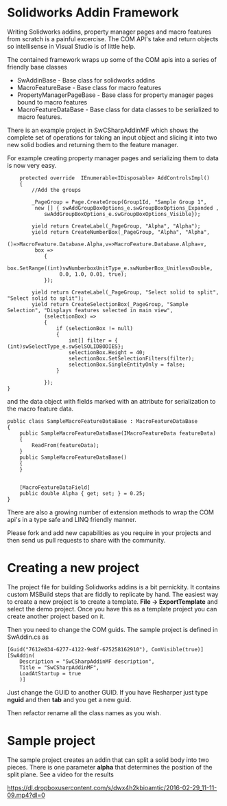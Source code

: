 Solidworks Addin Framework
==========================

Writing Solidworks addins, property manager pages and macro features from scratch is a painful
excercise. The COM API's take and return objects so intellisense in Visual Studio is of little help.

The contained framework wraps up some of the COM apis into a series of friendly base classes


* SwAddinBase			- Base class for solidworks addins
* MacroFeatureBase		- Base class for macro features
* PropertyManagerPageBase	- Base class for property manager pages bound to macro features
* MacroFeatureDataBase		- Base class for data classes to be serialized to macro features.

There is an example project in SwCSharpAddinMF which shows the complete
set of operations for taking an input object and slicing it into two
new solid bodies and returning them to the feature manager.

For example creating property manager pages and serializing them to data is now
very easy.

        protected override  IEnumerable<IDisposable> AddControlsImpl()
        {
            //Add the groups

            _PageGroup = Page.CreateGroup(Group1Id, "Sample Group 1",
			 new [] { swAddGroupBoxOptions_e.swGroupBoxOptions_Expanded ,
                swAddGroupBoxOptions_e.swGroupBoxOptions_Visible});

            yield return CreateLabel(_PageGroup, "Alpha", "Alpha");
            yield return CreateNumberBox(_PageGroup, "Alpha", "Alpha",
			 ()=>MacroFeature.Database.Alpha,v=>MacroFeature.Database.Alpha=v,
			 box =>
			    {
				box.SetRange((int)swNumberboxUnitType_e.swNumberBox_UnitlessDouble,
					 0.0, 1.0, 0.01, true);
			    });

            yield return CreateLabel(_PageGroup, "Select solid to split", "Select solid to split");
            yield return CreateSelectionBox(_PageGroup, "Sample Selection", "Displays features selected in main view",
                (selectionBox) =>
                {
                    if (selectionBox != null)
                    {
                        int[] filter = { (int)swSelectType_e.swSelSOLIDBODIES};
                        selectionBox.Height = 40;
                        selectionBox.SetSelectionFilters(filter);
                        selectionBox.SingleEntityOnly = false;
                    }

                });
	}

and the data object with fields marked with an attribute for serialization to the macro feature data.


    public class SampleMacroFeatureDataBase : MacroFeatureDataBase
    {
        public SampleMacroFeatureDataBase(IMacroFeatureData featureData)
        {
            ReadFrom(featureData);
        }
        public SampleMacroFeatureDataBase()
        {
        }


        [MacroFeatureDataField]
        public double Alpha { get; set; } = 0.25;
    }



There are also a growing number of extension methods to wrap the COM api's in
a type safe and LINQ friendly manner.

Please fork and add new capabilities as you require in your projects and
then send us pull requests to share with the community.


Creating a new project
======================

The project file for building Solidworks addins is a bit pernickity. It contains custom MSBuild steps that are fiddly to replicate by hand. The easiest way to create a new project is to create a template. __File -> ExportTemplate__ and select the demo project. Once you have this as a template project you can create another project based on it.

Then you need to change the COM guids. The sample project is defined in SwAddin.cs as 

    [Guid("7612e834-6277-4122-9e8f-675258162910"), ComVisible(true)]
    [SwAddin(
        Description = "SwCSharpAddinMF description",
        Title = "SwCSharpAddinMF",
        LoadAtStartup = true
        )]

Just change the GUID to another GUID. If you have Resharper just type __nguid__ and then __tab__ and you get a new guid.

Then refactor rename all the class names as you wish.

Sample project
==============

The sample project creates an addin that can split a solid body into two pieces. There is one
parameter __alpha__ that determines the position of the split plane. See a video for the results

https://dl.dropboxusercontent.com/s/dwx4h2kbioamtic/2016-02-29_11-11-09.mp4?dl=0



